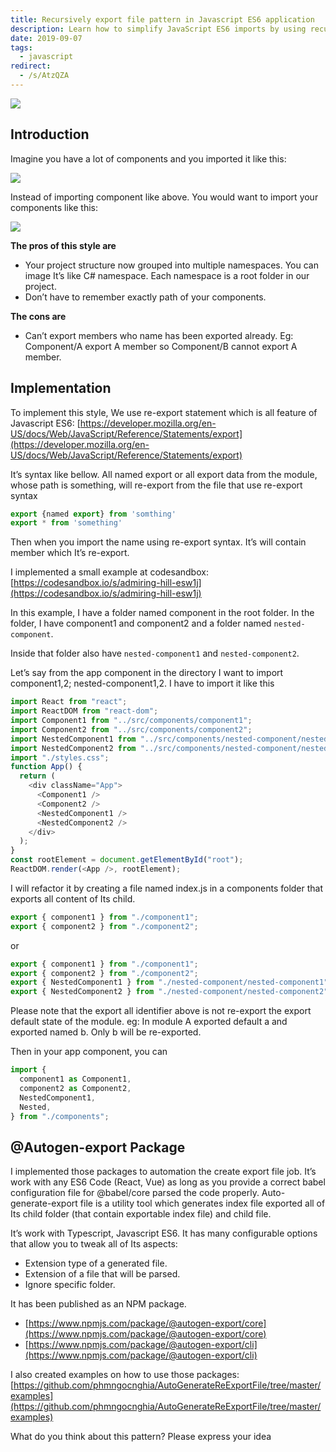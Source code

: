 ```yaml
---
title: Recursively export file pattern in Javascript ES6 application
description: Learn how to simplify JavaScript ES6 imports by using recursive re-export patterns and automate index file creation with the @autogen-export package for cleaner component management.
date: 2019-09-07
tags:
  - javascript
redirect:
  - /s/AtzQZA
---
```


![](assets/recursively-export-file-pattern-in-javascript-es6-application_08f14b555ce54599844167b5700622ca_md5.webp)

## Introduction

Imagine you have a lot of components and you imported it like this:

![](assets/recursively-export-file-pattern-in-javascript-es6-application_c733b9fb01a2eb50f4a8895d2cd68acd_md5.webp)

Instead of importing component like above. You would want to import your components like this:

![](assets/recursively-export-file-pattern-in-javascript-es6-application_024be7746f1d8a3f25ffad7888a47caf_md5.webp)

**The pros of this style are**

- Your project structure now grouped into multiple namespaces. You can image It’s like C# namespace. Each namespace is a root folder in our project.
- Don’t have to remember exactly path of your components.

**The cons are**

- Can’t export members who name has been exported already. Eg: Component/A export A member so Component/B cannot export A member.

## Implementation

To implement this style, We use re-export statement which is all feature of Javascript ES6: [https://developer.mozilla.org/en-US/docs/Web/JavaScript/Reference/Statements/export](https://developer.mozilla.org/en-US/docs/Web/JavaScript/Reference/Statements/export)

It’s syntax like bellow. All named export or all export data from the module, whose path is something, will re-export from the file that use re-export syntax

```javascript
export {named export} from 'somthing'
export * from 'something'
```

Then when you import the name using re-export syntax. It’s will contain member which It’s re-export.

I implemented a small example at codesandbox: [https://codesandbox.io/s/admiring-hill-esw1j](https://codesandbox.io/s/admiring-hill-esw1j)

In this example, I have a folder named component in the root folder. In the folder, I have component1 and component2 and a folder named `nested-component`.

Inside that folder also have `nested-component1` and `nested-component2`.

Let’s say from the app component in the directory I want to import component1,2; nested-component1,2. I have to import it like this

```javascript
import React from "react";
import ReactDOM from "react-dom";
import Component1 from "../src/components/component1";
import Component2 from "../src/components/component2";
import NestedComponent1 from "../src/components/nested-component/nested-component1";
import NestedComponent2 from "../src/components/nested-component/nested-component2";
import "./styles.css";
function App() {
  return (
    <div className="App">
      <Component1 />
      <Component2 />
      <NestedComponent1 />
      <NestedComponent2 />
    </div>
  );
}
const rootElement = document.getElementById("root");
ReactDOM.render(<App />, rootElement);
```

I will refactor it by creating a file named index.js in a components folder that exports all content of Its child.

```javascript
export { component1 } from "./component1";
export { component2 } from "./component2";
```

or

```javascript
export { component1 } from "./component1";
export { component2 } from "./component2";
export { NestedComponent1 } from "./nested-component/nested-component1";
export { NestedComponent2 } from "./nested-component/nested-component2";
```

Please note that the export all identifier above is not re-export the export default state of the module. eg: In module A exported default a and exported named b. Only b will be re-exported.

Then in your app component, you can

```javascript
import {
  component1 as Component1,
  component2 as Component2,
  NestedComponent1,
  Nested,
} from "./components";
```

## @Autogen-export Package

I implemented those packages to automation the create export file job. It’s work with any ES6 Code (React, Vue) as long as you provide a correct babel configuration file for @babel/core parsed the code properly.
Auto-generate-export file is a utility tool which generates index file exported all of Its child folder (that contain exportable index file) and child file.

It’s work with Typescript, Javascript ES6. It has many configurable options that allow you to tweak all of Its aspects:

- Extension type of a generated file.
- Extension of a file that will be parsed.
- Ignore specific folder.

It has been published as an NPM package.

- [https://www.npmjs.com/package/@autogen-export/core](https://www.npmjs.com/package/@autogen-export/core)
- [https://www.npmjs.com/package/@autogen-export/cli](https://www.npmjs.com/package/@autogen-export/cli)

I also created examples on how to use those packages: [https://github.com/phmngocnghia/AutoGenerateReExportFile/tree/master/examples](https://github.com/phmngocnghia/AutoGenerateReExportFile/tree/master/examples)

What do you think about this pattern? Please express your idea
